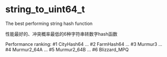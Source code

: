 # string_to_uint64_t
The best performing string hash function

性能最好的、冲突概率最低的6种字符串转数字hash函数

Performance ranking: #1 CityHash64 ... #2 FarmHash64 ... #3 Murmur3 ... #4 Murmur2_64A ... #5 Murmur2_64B ... #6 Blizzard_MPQ
